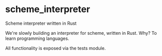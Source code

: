 # scheme_interpreter
Scheme interpreter written in Rust

We're slowly building an interpreter for scheme, written in Rust. Why? To learn programming languages.

All functionality is exposed via the tests module.
